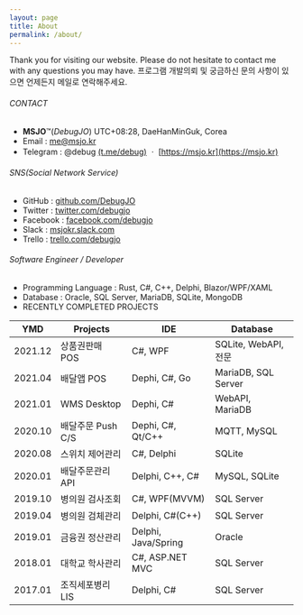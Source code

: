 ```yaml
---
layout: page
title: About
permalink: /about/
---
```


Thank you for visiting our website. Please do not hesitate to contact me with any questions you may have. 프로그램 개발의뢰 및 궁금하신 문의 사항이 있으면 언제든지 메일로 연락해주세요.

###### CONTACT
* **MSJO**™(*DebugJO*) UTC+08:28, DaeHanMinGuk, Corea
* Email : me@msjo.kr
* Telegram : @debug [(t.me/debug)](https://t.me/debug) ㆍ [https://msjo.kr](https://msjo.kr)

###### SNS(Social Network Service)
* GitHub : [github.com/DebugJO](https://github.com/DebugJO)
* Twitter : [twitter.com/debugjo](https://twitter.com/debugjo)
* Facebook : [facebook.com/debugjo](https://www.facebook.com/debugjo)
* Slack : [msjokr.slack.com](https://msjokr.slack.com/)
* Trello : [trello.com/debugjo](https://trello.com/debugjo)

###### Software Engineer / Developer
* Programming Language : Rust, C#, C++, Delphi, Blazor/WPF/XAML
* Database : Oracle, SQL Server, MariaDB, SQLite, MongoDB
* RECENTLY COMPLETED PROJECTS

| YMD | Projects | IDE | Database |
| :---: | -------- | --- | -------- |	
| 2021.12 | 상품권판매 POS | C#, WPF | SQLite, WebAPI, 전문 |	
| 2021.04 | 배달앱 POS | Dephi, C#, Go | MariaDB, SQL Server |	
| 2021.01 | WMS Desktop | Dephi, C# | WebAPI, MariaDB |
| 2020.10 | 배달주문 Push C/S | Dephi, C#, Qt/C++ | MQTT, MySQL |
| 2020.08 | 스위치 제어관리 | C#, Delphi | SQLite |	
| 2020.01 | 배달주문관리 API | Delphi, C++, C# | MySQL, SQLite |
| 2019.10 | 병의원 검사조회 | C#, WPF(MVVM) | SQL Server |
| 2019.04 | 병의원 검체관리 | Delphi, C#(C++) | SQL Server |
| 2019.01 | 금융권 정산관리 | Delphi,  Java/Spring | Oracle |
| 2018.01 | 대학교 학사관리 | C#, ASP.NET MVC | SQL Server |
| 2017.01 | 조직세포병리 LIS | Delphi, C# | SQL Server |	
